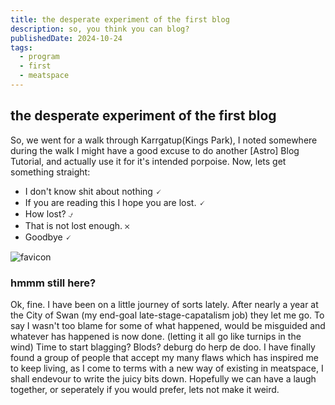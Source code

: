 ```yaml
---
title: the desperate experiment of the first blog
description: so, you think you can blog?
publishedDate: 2024-10-24
tags:
  - program
  - first
  - meatspace
---
```


## the desperate experiment of the first blog

So, we went for a walk through Karrgatup(Kings Park), I noted somewhere during the walk I might have a good excuse to do another [Astro] Blog Tutorial, and actually use it for it's intended porpoise. Now, lets get something straight:

- I don't know shit about nothing 🗸
- If you are reading this I hope you are lost. 🗸
- How lost? ⍻
- That is not lost enough. 𐄂
- Goodbye 🗸

![favicon](/favicon.svg)

### hmmm still here?

Ok, fine. I have been on a little journey of sorts lately.
After nearly a year at the City of Swan (my end-goal late-stage-capatalism job) they let me go.
To say I wasn't too blame for some of what happened, would be misguided and whatever has happened is now done. (letting it all go like turnips in the wind)
Time to start blagging? Blods? deburg do herp de doo.
I have finally found a group of people that accept my many flaws which has inspired me to keep living, as I come to terms with a new way of existing in meatspace, I shall endevour to write the juicy bits down.
Hopefully we can have a laugh together, or seperately if you would prefer, lets not make it weird.
